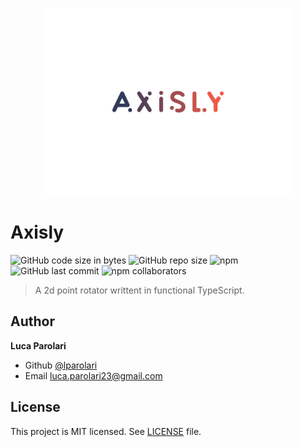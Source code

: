<p align="center"><img src="docs/logo.svg" width="400"></p>

# Axisly

![GitHub code size in bytes](https://img.shields.io/github/languages/code-size/lparolari/axisly.svg)
![GitHub repo size](https://img.shields.io/github/repo-size/lparolari/axisly.svg)
![npm](https://img.shields.io/npm/dm/axisly.svg)
![GitHub last commit](https://img.shields.io/github/last-commit/lparolari/axisly.svg)
![npm collaborators](https://img.shields.io/npm/collaborators/lparolari/axisly.svg)

> A 2d point rotator writtent in functional TypeScript.

## Author

**Luca Parolari**

- Github [@lparolari](https://github.com/lparolari)
- Email [luca.parolari23@gmail.com](mailto:luca.parolari23@gmail.com)

## License

This project is MIT licensed. See [LICENSE](license) file.
